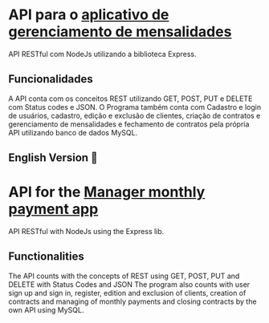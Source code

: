 # API para o  [aplicativo de gerenciamento de mensalidades](https://github.com/aspen646/rous-manager-backend/) 
API RESTful com NodeJs utilizando a biblioteca Express.

## Funcionalidades
A API conta com os conceitos REST utilizando GET, POST, PUT e DELETE com Status codes e JSON.
O Programa também conta com
Cadastro e login de usuários, cadastro, edição e exclusão de clientes, criação de contratos e gerenciamento de mensalidades
e fechamento de contratos pela própria API utilizando banco de dados MySQL.


## English Version 🔽  
# API for the [Manager monthly payment app](https://github.com/aspen646/rous-manager-backend/)
API RESTful with NodeJs using the Express lib.

## Functionalities
The API counts with the concepts of REST using GET, POST, PUT and DELETE with Status Codes and JSON
The program also counts with user sign up and sign in, register, edition and exclusion of clients, creation of contracts and
managing of monthly payments and closing contracts by the own API using MySQL.
